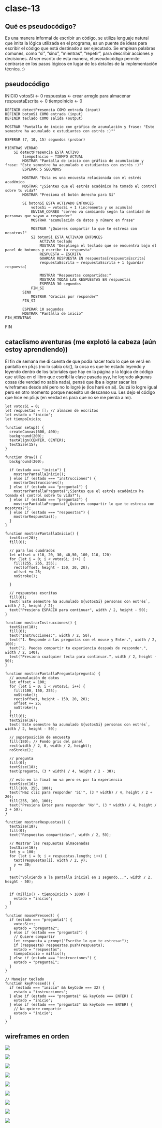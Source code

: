 # clase-13

## Qué es pseudocódigo?

Es una manera informal de escribir un código, se utiliza lenguaje natural que imita la lógica utilizada en el programa, es un puente de ideas para escribir el código que está destinado a ser ejecutado.
Se emplean palabras comunes, como “si”, “sino”, “mientras”, “repetir”, para describir acciones y decisiones. Al ser escrito de esta manera, el pseudocódigo permite centrarse en los pasos lógicos en lugar de los detalles de la implementación técnica. :)

## pseudocódigo

   INICIO
    votosSi ← 0
    respuestas ← crear arreglo para almacenar 
    respuestaEscrita ← 0
    tiempoInicio ← 0

    DEFINIR detectPresencia COMO entrada (input)
    DEFINIR botonSi COMO entrada (input)
    DEFINIR teclado COMO salida (output)

    MOSTRAR "Pantalla de inicio con gráfica de acumulación y frase: "Este semestre ha acumulado x estudiantes con estrés :)""

    ESPERAR (7, 10, 15) segundos (probar)

    MIENTRAS VERDAD
        SI detectPresencia ESTÁ ACTIVO
            tiempoInicio ← TIEMPO ACTUAL
            MOSTRAR "Pantalla de inicio con gráfica de acumulación y frase: "Este semestre ha acumulado x estudiantes con estrés :)""
            ESPERAR 5 SEGUNDOS

            MOSTRAR "Esta es una encuesta relacionada con el estrés académico 
            MOSTRAR "¿Sientes que el estrés académico ha tomado el control sobre tu vida?"
            MOSTRAR "Presiona el botón derecho para Sí"

            SI botonSi ESTÁ ACTIVADO ENTONCES
                votosSi ← votosSi + 1 (incrementa y se acumula)
                ENVIAR_CORREO "correo va cambiando según la cantidad de personas que vayan a responder"
                MOSTRAR "acumulación de datos y número en frase"

                MOSTRAR "¿Quieres compartir lo que te estresa con nosotros?"
                SI botonSi ESTÁ ACTIVADO ENTONCES
                    ACTIVAR teclado
                    MOSTRAR "Despliega el teclado que se encuentra bajo el panel de botones y escribe tu respuesta"
                    RESPUESTA ← ESCRITA 
                    GUARDAR RESPUESTA EN respuestas[respuestaEscrita]
                    respuestaEscrita ← respuestaEscrita + 1 (guardar respuesta)

                    MOSTRAR "Respuestas compartidas:"
                    MOSTRAR TODAS LAS RESPUESTAS EN respuestas
                    ESPERAR 30 segundos
                FIN_SI
            SINO
                MOSTRAR "Gracias por responder"
            FIN_SI

            ESPERAR 10 segundos
            MOSTRAR "Pantalla de inicio"
    FIN_MIENTRAS
FIN

## cataclismo aventuras (me explotó la cabeza (aún estoy aprendiendo))

El fin de semana me di cuenta de que podía hacer todo lo que se verá en pantalla en p5.js (no lo sabía ok:(), la cosa es que he estado leyendo y leyendo dentro de los tutoriales que hay en la página y la lógica de código que utiliza en el libro que escribí la clase pasada yyy, he logrado akgunas cosas (de verdad no sabía nada), pensé que iba a lograr sacar los wireframes desde ahí pero no lo logré je (los haré en ai). Quizá lo logre igual pero en otro momento porque necesito un descanso uu. Les dejo el código que hice en p5.js (en verdad es para que no se me pierda a mi). 

```
let votosSi = 0; 
let respuestas = []; // almacen de escritos
let estado = "inicio";  
let tiempoInicio; 

function setup() {
  createCanvas(600, 400);
  background(200);
  textAlign(CENTER, CENTER); 
  textSize(15);
}

function draw() {
  background(200);

  if (estado === "inicio") {
    mostrarPantallaInicio();
  } else if (estado === "instrucciones") {
    mostrarInstrucciones();
  } else if (estado === "pregunta1") {
    mostrarPantallaPregunta("¿Sientes que el estrés académico ha tomado el control sobre tu vida?");
  } else if (estado === "pregunta2") {
    mostrarPantallaPregunta("¿Quieres compartir lo que te estresa con nosotros?");
  } else if (estado === "respuestas") {
    mostrarRespuestas();
  }
}

function mostrarPantallaInicio() {
  textSize(20);
  fill(0);

  // para los cuadrados 
  let offset = (10, 20, 30, 40,50, 100, 110, 120)
  for (let i = 0; i < votosSi; i++) {
    fill(255, 255, 255);
    rect(offset, height - 150, 20, 20); 
    offset += 25;
    noStroke();
   
  }

  // respuestas escritas    
  fill(0);
  text(`Este semestre ha acumulado ${votosSi} personas con estrés`, width / 2, height / 2);
  text("Presiona ESPACIO para continuar", width / 2, height - 50);
}

function mostrarInstrucciones() {
  textSize(18);
  fill(0);
  text("Instrucciones:", width / 2, 50);
  text("1. Responde a las preguntas con el mouse y Enter.", width / 2, 100);
  text("2. Puedes compartir tu experiencia después de responder.", width / 2, 140);
  text("Presiona cualquier tecla para continuar.", width / 2, height - 50);
}

function mostrarPantallaPregunta(pregunta) {
  // acumulación de datos
  let offset = 100;
  for (let i = 0; i < votosSi; i++) {
    fill(100, 150, 255);
    noStroke();
    rect(offset, height - 150, 20, 20);
    offset += 25;
    noStroke();
  }
  fill(0);
  textSize(16);
  text(`Este semestre ha acumulado ${votosSi} personas con estrés`, width / 2, height - 50);

  // superposición de encuesta
  fill(180); // Fondo gris del panel
  rect(width / 2, 0, width / 2, height);
  noStroke();

  // pregunta
  fill(0);
  textSize(18);
  text(pregunta, (3 * width) / 4, height / 2 - 30);

  // esto en la final no va pero es por la experiencia
  textSize(16);
  fill(100, 255, 100);
  text("Haz clic para responder 'Sí'", (3 * width) / 4, height / 2 + 20);
  fill(255, 100, 100);
  text("Presiona Enter para responder 'No'", (3 * width) / 4, height / 2 + 50);
}

function mostrarRespuestas() {
  textSize(18);
  fill(0);
  text("Respuestas compartidas:", width / 2, 50);

  // Mostrar las respuestas almacenadas
  textSize(16);
  let y = 100;
  for (let i = 0; i < respuestas.length; i++) {
    text(respuestas[i], width / 2, y);
    y += 30;
  }

  text("Volviendo a la pantalla inicial en 1 segundo...", width / 2, height - 50);


  if (millis() - tiempoInicio > 1000) {
    estado = "inicio";
  }
}

function mousePressed() {
  if (estado === "pregunta1") {
    votosSi++;
    estado = "pregunta2";
  } else if (estado === "pregunta2") {
    // Quiere compartir
    let respuesta = prompt("Escribe lo que te estresa:");
    if (respuesta) respuestas.push(respuesta);
    estado = "respuestas";
    tiempoInicio = millis();
  } else if (estado === "instrucciones") {
    estado = "pregunta1";
  }
}

// Manejar teclado
function keyPressed() {
  if (estado === "inicio" && keyCode === 32) {
    estado = "instrucciones";
  } else if (estado === "pregunta1" && keyCode === ENTER) {
    estado = "inicio";
  } else if (estado === "pregunta2" && keyCode === ENTER) {
    // No quiere compartir
    estado = "inicio";
  }
}

```

## wireframes en orden 

![](Mesa_de_trabajo_1.png)

![](saludo.png)

![](encuesta1.png)

![](encuesta2.png)

![](indicación2.png)

![](respuestas.png)

![](gracias.png)

![](101.png)

![](101.2.png)


